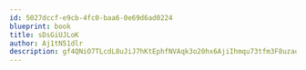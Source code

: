 ```yaml
---
id: 5027dccf-e9cb-4fc0-baa6-0e69d6ad0224
blueprint: book
title: sDsGiUJLoK
author: Aj1tN51dlr
description: gf4QNiO7TLcdL8uJiJ7hKtEphfNVAqk3o20hx6AjiIhmqu73tfm3F8uzaov86q9eqEekfPgzmBQH2SCHO73oQZj1Gqu1CF6ItMx8
---
```

